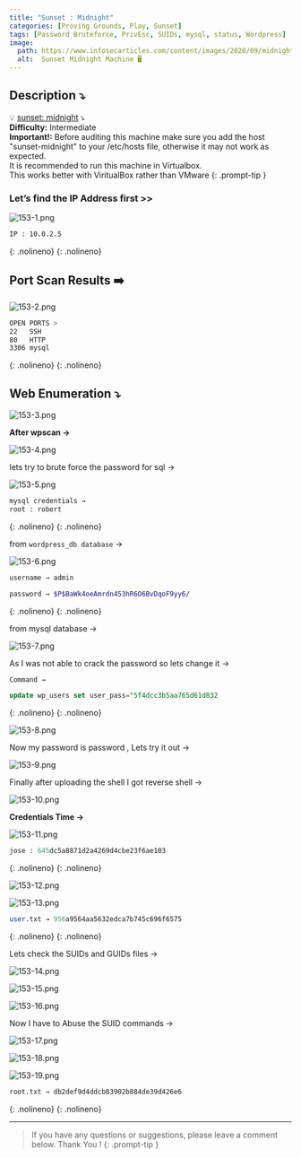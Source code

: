```yaml
---
title: "Sunset : Midnight"
categories: [Proving Grounds, Play, Sunset]
tags: [Password Bruteforce, PrivEsc, SUIDs, mysql, status, Wordpress]
image:
  path: https://www.infosecarticles.com/content/images/2020/09/midnight.png
  alt:  Sunset Midnight Machine 🖥️
---
```



## **Description ⤵️**

>
💡 [sunset: midnight](https://vulnhub.com/entry/sunset-midnight,517/) ⤵️
<br>
**Difficulty:** Intermediate
<br>
**Important!:** Before auditing this machine make sure you add the host "sunset-midnight" to your /etc/hosts file, otherwise it may not work as expected.
<br>
It is recommended to run this machine in Virtualbox.
<br>
This works better with ViritualBox rather than VMware
{: .prompt-tip }

### Let’s find the IP Address first >>

![153-1.png](/Vulnhub-Files/img/Sunset-midnight/153-1.png)

```bash
IP : 10.0.2.5
```
{: .nolineno}
{: .nolineno}

## Port Scan Results ➡️

![153-2.png](/Vulnhub-Files/img/Sunset-midnight/153-2.png)

```bash
OPEN PORTS >
22   SSH
80   HTTP
3306 mysql
```
{: .nolineno}
{: .nolineno}



## Web Enumeration ⤵️

![153-3.png](/Vulnhub-Files/img/Sunset-midnight/153-3.png)

**After wpscan →**

![153-4.png](/Vulnhub-Files/img/Sunset-midnight/153-4.png)

lets try to brute force the password for sql →

![153-5.png](/Vulnhub-Files/img/Sunset-midnight/153-5.png)

```bash
mysql credentials → 
root : robert
```
{: .nolineno}
{: .nolineno}

from `wordpress_db database` →

![153-6.png](/Vulnhub-Files/img/Sunset-midnight/153-6.png)

```bash
username → admin

password → $P$BaWk4oeAmrdn453hR6O6BvDqoF9yy6/
```
{: .nolineno}
{: .nolineno}

from mysql database →

![153-7.png](/Vulnhub-Files/img/Sunset-midnight/153-7.png)

As I was not able to crack the password so lets change it →

```sql
Command →

update wp_users set user_pass="5f4dcc3b5aa765d61d832
```
{: .nolineno}
{: .nolineno}

![153-8.png](/Vulnhub-Files/img/Sunset-midnight/153-8.png)

Now my password is password , Lets try it out →

![153-9.png](/Vulnhub-Files/img/Sunset-midnight/153-9.png)

Finally after uploading the shell I got reverse shell →

![153-10.png](/Vulnhub-Files/img/Sunset-midnight/153-10.png)

**Credentials Time →**

![153-11.png](/Vulnhub-Files/img/Sunset-midnight/153-11.png)

```sql
jose : 645dc5a8871d2a4269d4cbe23f6ae103
```
{: .nolineno}
{: .nolineno}

![153-12.png](/Vulnhub-Files/img/Sunset-midnight/153-12.png)

![153-13.png](/Vulnhub-Files/img/Sunset-midnight/153-13.png)

```sql
user.txt → 956a9564aa5632edca7b745c696f6575
```
{: .nolineno}
{: .nolineno}

Lets check the SUIDs and GUIDs files →

![153-14.png](/Vulnhub-Files/img/Sunset-midnight/153-14.png)

![153-15.png](/Vulnhub-Files/img/Sunset-midnight/153-15.png)

![153-16.png](/Vulnhub-Files/img/Sunset-midnight/153-16.png)

Now I have to Abuse the SUID commands →

![153-17.png](/Vulnhub-Files/img/Sunset-midnight/153-17.png)

![153-18.png](/Vulnhub-Files/img/Sunset-midnight/153-18.png)

![153-19.png](/Vulnhub-Files/img/Sunset-midnight/153-19.png)

```bash
root.txt → db2def9d4ddcb83902b884de39d426e6
```
{: .nolineno}
{: .nolineno}

---

> If you have any questions or suggestions, please leave a comment below.
Thank You ! 
{: .prompt-tip }